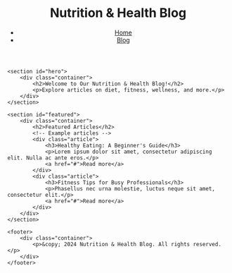 <!DOCTYPE html>
<html lang="en">
<head>
    <meta charset="UTF-8">
    <meta name="viewport" content="width=device-width, initial-scale=1.0">
    <title>Nutrition & Health Blog</title>
    <link rel="stylesheet" href="css/style.css">
</head>
<body>
    <header>
        <div class="container">
            <h1>Nutrition & Health Blog</h1>
            <nav>
                <ul>
                    <li><a href="index.html">Home</a></li>
                    <li><a href="blog.html">Blog</a></li>
                </ul>
            </nav>
        </div>
    </header>

    <section id="hero">
        <div class="container">
            <h2>Welcome to Our Nutrition & Health Blog!</h2>
            <p>Explore articles on diet, fitness, wellness, and more.</p>
        </div>
    </section>

    <section id="featured">
        <div class="container">
            <h2>Featured Articles</h2>
            <!-- Example articles -->
            <div class="article">
                <h3>Healthy Eating: A Beginner's Guide</h3>
                <p>Lorem ipsum dolor sit amet, consectetur adipiscing elit. Nulla ac ante eros.</p>
                <a href="#">Read more</a>
            </div>
            <div class="article">
                <h3>Fitness Tips for Busy Professionals</h3>
                <p>Phasellus nec urna molestie, luctus neque sit amet, consectetur elit.</p>
                <a href="#">Read more</a>
            </div>
        </div>
    </section>

    <footer>
        <div class="container">
            <p>&copy; 2024 Nutrition & Health Blog. All rights reserved.</p>
        </div>
    </footer>
</body>
</html>
